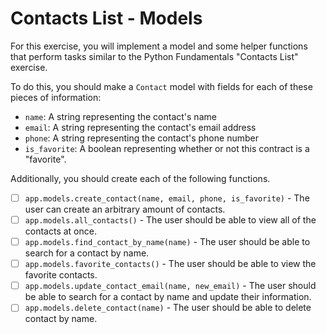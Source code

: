# Contacts List - Models

For this exercise, you will implement a model and some helper functions that perform tasks similar to the Python Fundamentals "Contacts List" exercise.

To do this, you should make a `Contact` model with fields for each of these pieces of information:

- `name`: A string representing the contact's name
- `email`: A string representing the contact's email address
- `phone`: A string representing the contact's phone number
- `is_favorite`: A boolean representing whether or not this contract is a "favorite".

Additionally, you should create each of the following functions.

- [ ] `app.models.create_contact(name, email, phone, is_favorite)` - The user can create an arbitrary amount of contacts.
- [ ] `app.models.all_contacts()` - The user should be able to view all of the contacts at once.
- [ ] `app.models.find_contact_by_name(name)` - The user should be able to search for a contact by name.
- [ ] `app.models.favorite_contacts()` - The user should be able to view the favorite contacts.
- [ ] `app.models.update_contact_email(name, new_email)` - The user should be able to search for a contact by name and update their information.
- [ ] `app.models.delete_contact(name)` - The user should be able to delete contact by name.
